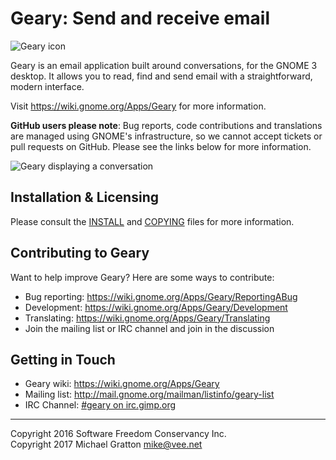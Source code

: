 
Geary: Send and receive email
=============================

![Geary icon](https://wiki.gnome.org/Apps/Geary?action=AttachFile&do=get&target=geary-3-32-256-logo.png)

Geary is an email application built around conversations, for the
GNOME 3 desktop. It allows you to read, find and send email with a
straightforward, modern interface.

Visit https://wiki.gnome.org/Apps/Geary for more information.

**GitHub users please note**: Bug reports, code contributions and
translations are managed using GNOME's infrastructure, so we cannot
accept tickets or pull requests on GitHub. Please see the links below
for more information.

![Geary displaying a conversation](https://wiki.gnome.org/Apps/Geary?action=AttachFile&amp;do=get&amp;target=geary-3-32-main-window.png)

Installation & Licensing
------------------------

Please consult the [INSTALL](./INSTALL) and [COPYING](./COPYING) files
for more information.

Contributing to Geary
---------------------

Want to help improve Geary? Here are some ways to contribute:

 * Bug reporting: https://wiki.gnome.org/Apps/Geary/ReportingABug
 * Development:   https://wiki.gnome.org/Apps/Geary/Development
 * Translating:   https://wiki.gnome.org/Apps/Geary/Translating
 * Join the mailing list or IRC channel and join in the discussion

Getting in Touch
----------------

 * Geary wiki:   https://wiki.gnome.org/Apps/Geary
 * Mailing list: http://mail.gnome.org/mailman/listinfo/geary-list
 * IRC Channel:  [#geary on irc.gimp.org](irc://irc.gimp.org/%23geary)

---
Copyright 2016 Software Freedom Conservancy Inc.  
Copyright 2017 Michael Gratton <mike@vee.net>
